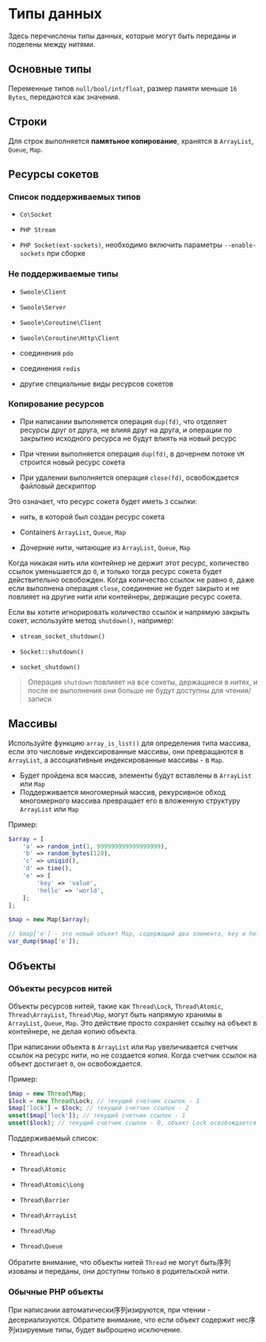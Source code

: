 # Типы данных
Здесь перечислены типы данных, которые могут быть переданы и поделены между нитями.

## Основные типы
Переменные типов `null/bool/int/float`, размер памяти меньше `16 Bytes`, передаются как значения.

## Строки
Для строк выполняется **памятьное копирование**, хранятся в `ArrayList`, `Queue`, `Map`.

## Ресурсы сокетов

### Список поддерживаемых типов

- `Co\Socket`

- `PHP Stream`
- `PHP Socket(ext-sockets)`, необходимо включить параметры `--enable-sockets` при сборке

### Не поддерживаемые типы

- `Swoole\Client`

- `Swoole\Server`

- `Swoole\Coroutine\Client`

- `Swoole\Coroutine\Http\Client`

- соединения `pdo`

- соединения `redis`
- другие специальные виды ресурсов сокетов

### Копирование ресурсов

- При написании выполняется операция `dup(fd)`, что отделяет ресурсы друг от друга, не влияя друг на друга, и операции по закрытию исходного ресурса не будут влиять на новый ресурс

- При чтении выполняется операция `dup(fd)`, в дочернем потоке `VM` строится новый ресурс сокета
- При удалении выполняется операция `close(fd)`, освобождается файловый дескриптор

Это означает, что ресурс сокета будет иметь `3` ссылки:

- нить, в которой был создан ресурс сокета

- Containers `ArrayList`, `Queue`, `Map`

- Дочерние нити, читающие из `ArrayList`, `Queue`, `Map`

Когда никакая нить или контейнер не держит этот ресурс, количество ссылок уменьшается до `0`, и только тогда ресурс сокета будет действительно освобожден. Когда количество ссылок не равно `0`, даже если выполнена операция `close`, соединение не будет закрыто и не повлияет на другие нити или контейнеры, держащие ресурс сокета.

Если вы хотите игнорировать количество ссылок и напрямую закрыть сокет, используйте метод `shutdown()`, например:

- `stream_socket_shutdown()`

- `Socket::shutdown()`
- `socket_shutdown()`

> Операция `shutdown` повлияет на все сокеты, держащиеся в нитях, и после ее выполнения они больше не будут доступны для чтения/записи

## Массивы
Используйте функцию `array_is_list()` для определения типа массива, если это числовые индексированные массивы, они превращаются в `ArrayList`, а ассоциативные индексированные массивы - в `Map`.

- Будет пройдена вся массив, элементы будут вставлены в `ArrayList` или `Map`
- Поддерживается многомерный массив, рекурсивное обход многомерного массива превращает его в вложенную структуру `ArrayList` или `Map`

Пример:
```php
$array = [
    'a' => random_int(1, 999999999999999999),
    'b' => random_bytes(128),
    'c' => uniqid(),
    'd' => time(),
    'e' => [
        'key' => 'value',
        'hello' => 'world',
    ];
];

$map = new Map($array);

// $map['e'] - это новый объект Map, содержащий два элемента, key и hello, с значениями 'value' и 'world'
var_dump($map['e']);
```

## Объекты

### Объекты ресурсов нитей

Объекты ресурсов нитей, такие как `Thread\Lock`, `Thread\Atomic`, `Thread\ArrayList`, `Thread\Map`, могут быть напрямую хранимы в `ArrayList`, `Queue`, `Map`.
Это действие просто сохраняет ссылку на объект в контейнере, не делая копию объекта.

При написании объекта в `ArrayList` или `Map` увеличивается счетчик ссылок на ресурс нити, но не создается копия. Когда счетчик ссылок на объект достигает `0`, он освобождается.

Пример:

```php
$map = new Thread\Map;
$lock = new Thread\Lock; // текущий счетчик ссылок - 1
$map['lock'] = $lock; // текущий счетчик ссылок - 2
unset($map['lock']); // текущий счетчик ссылок - 1
unset($lock); // текущий счетчик ссылок - 0, объект Lock освобождается
```

Поддерживаемый список:

- `Thread\Lock`

- `Thread\Atomic`

- `Thread\Atomic\Long`

- `Thread\Barrier`

- `Thread\ArrayList`

- `Thread\Map`
- `Thread\Queue`

Обратите внимание, что объекты нитей `Thread` не могут быть序列изованы и переданы, они доступны только в родительской нити.

### Обычные PHP объекты
При написании автоматически序列изируются, при чтении - десериализуются. Обратите внимание, что если объект содержит нес序列изируемые типы, будет выброшено исключение.
